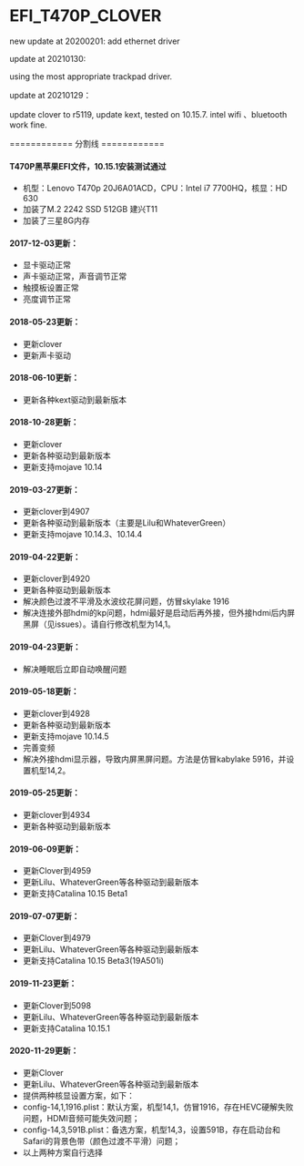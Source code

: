 # EFI_T470P_CLOVER

new update at 20200201:
add ethernet driver


update at 20210130:

using  the most appropriate trackpad driver.



update at 20210129：

update clover to r5119, update kext, tested on 10.15.7. intel wifi 、bluetooth work fine. 



============ 分割线 ============

#### T470P黑苹果EFI文件，10.15.1安装测试通过<br/>
- 机型：Lenovo T470p 20J6A01ACD，CPU：Intel i7 7700HQ，核显：HD 630<br/>
- 加装了M.2 2242 SSD 512GB 建兴T11<br/>
- 加装了三星8G内存<br/>

#### 2017-12-03更新：<br/>
- 显卡驱动正常<br/>
- 声卡驱动正常，声音调节正常<br/>
- 触摸板设置正常<br/>
- 亮度调节正常<br/>

#### 2018-05-23更新：<br/>
- 更新clover<br/>
- 更新声卡驱动<br/>

#### 2018-06-10更新：<br/>
- 更新各种kext驱动到最新版本<br/>

#### 2018-10-28更新：<br/>
- 更新clover<br/>
- 更新各种驱动到最新版本<br/>
- 更新支持mojave 10.14<br/>

#### 2019-03-27更新：<br/>
- 更新clover到4907<br/>
- 更新各种驱动到最新版本（主要是Lilu和WhateverGreen）<br/>
- 更新支持mojave 10.14.3、10.14.4<br/>

#### 2019-04-22更新：<br/>
- 更新clover到4920<br/>
- 更新各种驱动到最新版本<br/>
- 解决颜色过渡不平滑及水波纹花屏问题，仿冒skylake 1916<br/>
- 解决连接外部hdmi的kp问题，hdmi最好是启动后再外接，但外接hdmi后内屏黑屏（见issues）。请自行修改机型为14,1。<br/>

#### 2019-04-23更新：<br/>
- 解决睡眠后立即自动唤醒问题<br/>

#### 2019-05-18更新：<br/>
- 更新clover到4928<br/>
- 更新各种驱动到最新版本<br/>
- 更新支持mojave 10.14.5<br/>
- 完善变频<br/>
- 解决外接hdmi显示器，导致内屏黑屏问题。方法是仿冒kabylake 5916，并设置机型14,2。<br/>

#### 2019-05-25更新：<br/>
- 更新clover到4934<br/>
- 更新各种驱动到最新版本<br/>

#### 2019-06-09更新：<br/>
- 更新Clover到4959<br/>
- 更新Lilu、WhateverGreen等各种驱动到最新版本<br/>
- 更新支持Catalina 10.15 Beta1<br/>

#### 2019-07-07更新：<br/>
- 更新Clover到4979<br/>
- 更新Lilu、WhateverGreen等各种驱动到最新版本<br/>
- 更新支持Catalina 10.15 Beta3(19A501i)<br/>

#### 2019-11-23更新：<br/>
- 更新Clover到5098<br/>
- 更新Lilu、WhateverGreen等各种驱动到最新版本<br/>
- 更新支持Catalina 10.15.1<br/>

#### 2020-11-29更新：<br/>
- 更新Clover<br/>
- 更新Lilu、WhateverGreen等各种驱动到最新版本<br/>
- 提供两种核显设置方案，如下：<br/>
- config-14,1,1916.plist：默认方案，机型14,1，仿冒1916，存在HEVC硬解失败问题，HDMI音频可能失效问题；<br/>
- config-14,3,591B.plist：备选方案，机型14,3，设置591B，存在启动台和Safari的背景色带（颜色过渡不平滑）问题；<br/>
- 以上两种方案自行选择<br/>
